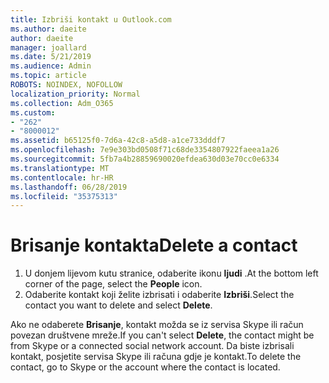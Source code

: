 ```yaml
---
title: Izbriši kontakt u Outlook.com
ms.author: daeite
author: daeite
manager: joallard
ms.date: 5/21/2019
ms.audience: Admin
ms.topic: article
ROBOTS: NOINDEX, NOFOLLOW
localization_priority: Normal
ms.collection: Adm_O365
ms.custom:
- "262"
- "8000012"
ms.assetid: b65125f0-7d6a-42c8-a5d8-a1ce733dddf7
ms.openlocfilehash: 7e9e303bd0508f71c68de3354807922faeea1a26
ms.sourcegitcommit: 5fb7a4b28859690020efdea630d03e70cc0e6334
ms.translationtype: MT
ms.contentlocale: hr-HR
ms.lasthandoff: 06/28/2019
ms.locfileid: "35375313"
---
```

# <a name="delete-a-contact"></a><span data-ttu-id="a970d-102">Brisanje kontakta</span><span class="sxs-lookup"><span data-stu-id="a970d-102">Delete a contact</span></span>

1. <span data-ttu-id="a970d-103">U donjem lijevom kutu stranice, odaberite ikonu **ljudi** .</span><span class="sxs-lookup"><span data-stu-id="a970d-103">At the bottom left corner of the page, select the **People** icon.</span></span>
2. <span data-ttu-id="a970d-104">Odaberite kontakt koji želite izbrisati i odaberite **Izbriši**.</span><span class="sxs-lookup"><span data-stu-id="a970d-104">Select the contact you want to delete and select **Delete**.</span></span>

<span data-ttu-id="a970d-105">Ako ne odaberete **Brisanje**, kontakt možda se iz servisa Skype ili račun povezan društvene mreže.</span><span class="sxs-lookup"><span data-stu-id="a970d-105">If you can't select **Delete**, the contact might be from Skype or a connected social network account.</span></span> <span data-ttu-id="a970d-106">Da biste izbrisali kontakt, posjetite servisa Skype ili računa gdje je kontakt.</span><span class="sxs-lookup"><span data-stu-id="a970d-106">To delete the contact, go to Skype or the account where the contact is located.</span></span>